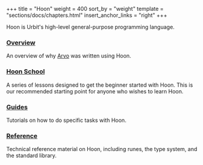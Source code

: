 +++
title = "Hoon"
weight = 400
sort_by = "weight"
template = "sections/docs/chapters.html"
insert_anchor_links = "right"
+++

Hoon is Urbit's high-level general-purpose programming language.

### [Overview](/docs/hoon/overview)

An overview of why [Arvo](/docs/arvo/overview) was written using Hoon.

### [Hoon School](/docs/hoon/hoon-school/_index)

A series of lessons designed to get the beginner started with Hoon. This is our
recommended starting point for anyone who wishes to learn Hoon.

### [Guides](/docs/hoon/guides/_index)

Tutorials on how to do specific tasks with Hoon.

### [Reference](/docs/hoon/reference/_index)

Technical reference material on Hoon, including runes, the type system, and the
standard library.
